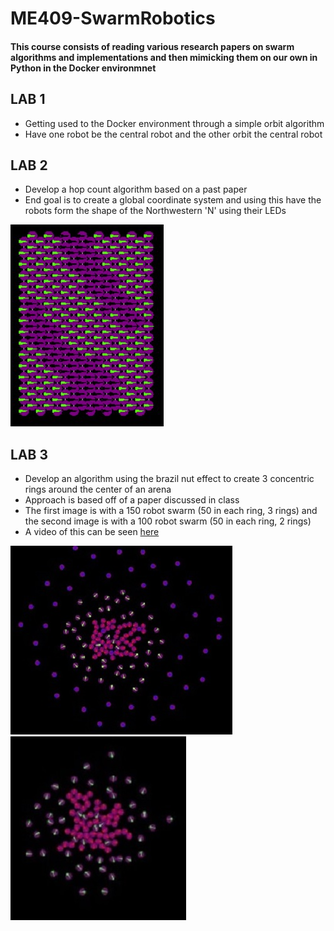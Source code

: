 # ME409-SwarmRobotics
#### This course consists of reading various research papers on swarm algorithms and implementations and then mimicking them on our own in Python in the Docker environmnet

## LAB 1
* Getting used to the Docker environment through a simple orbit algorithm
* Have one robot be the central robot and the other orbit the central robot

## LAB 2
* Develop a hop count algorithm based on a past paper
* End goal is to create a global coordinate system and using this have the robots form the shape of the Northwestern 'N' using their LEDs

![Smoothed N](https://github.com/S-odland/ME409-SwarmRobotics/blob/main/Lab2/N_standard.jpg)

## LAB 3
* Develop an algorithm using the brazil nut effect to create 3 concentric rings around the center of an arena
* Approach is based off of a paper discussed in class
* The first image is with a 150 robot swarm (50 in each ring, 3 rings) and the second image is with a 100 robot swarm (50 in each ring, 2 rings)
* A video of this can be seen [here](https://www.youtube.com/watch?v=9ruEczgLMNE)

![150 Robot Swarm](https://github.com/S-odland/ME409-SwarmRobotics/blob/main/Lab3/150swarm.jpg)
![100 Robot Swarm](https://github.com/S-odland/ME409-SwarmRobotics/blob/main/Lab3/100brazil.jpg) 


